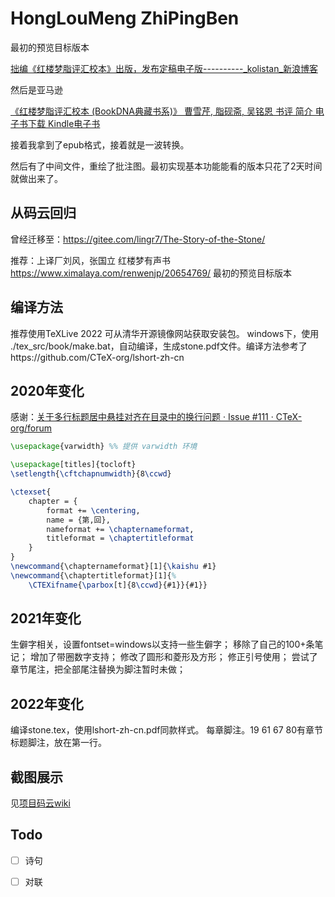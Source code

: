 <!--
 * @Author: your name
 * @Date: 2020-04-24 15:31:30
 * @LastEditTime: 2020-04-27 14:49:29
 * @LastEditors: your name
 * @Description: In User Settings Edit
 * @FilePath: \HongLouMeng-ZhiPingBen\README.md
 -->

# HongLouMeng ZhiPingBen

最初的预览目标版本

[拙编《红楼梦脂评汇校本》出版，发布定稿电子版----------_kolistan_新浪博客 ](http://blog.sina.com.cn/s/blog_5057dca80101es12.html)

然后是亚马逊

[《红楼梦脂评汇校本 (BookDNA典藏书系)》 曹雪芹, 脂砚斋, 吴铭恩 书评 简介 电子书下载 Kindle电子书](  https://www.amazon.cn/dp/B00M2R1RKQ?t=hwg_ca_fx_7-23&tag=hwg_ca_fx_7-23)

接着我拿到了epub格式，接着就是一波转换。

然后有了中间文件，重绘了批注图。最初实现基本功能能看的版本只花了2天时间就做出来了。

## 从码云回归

曾经迁移至：https://gitee.com/lingr7/The-Story-of-the-Stone/

推荐：上译厂刘风，张国立 红楼梦有声书 https://www.ximalaya.com/renwenjp/20654769/ 最初的预览目标版本

## 编译方法

推荐使用TeXLive 2022
可从清华开源镜像网站获取安装包。
windows下，使用 ./tex_src/book/make.bat，自动编译，生成stone.pdf文件。编译方法参考了https://github.com/CTeX-org/lshort-zh-cn

## 2020年变化

感谢：[关于多行标题居中悬挂对齐在目录中的换行问题 · Issue #111 · CTeX-org/forum]( https://github.com/CTeX-org/forum/issues/111) 

```latex
\usepackage{varwidth} %% 提供 varwidth 环境

\usepackage[titles]{tocloft}
\setlength{\cftchapnumwidth}{8\ccwd}

\ctexset{
    chapter = {
        format += \centering,
        name = {第,回},
        nameformat += \chapternameformat,
        titleformat = \chaptertitleformat
    }
}
\newcommand{\chapternameformat}[1]{\kaishu #1}
\newcommand{\chaptertitleformat}[1]{%
    \CTEXifname{\parbox[t]{8\ccwd}{#1}}{#1}}
```

## 2021年变化

生僻字相关，设置fontset=windows以支持一些生僻字；
移除了自己的100+条笔记；
增加了带圈数字支持；
修改了圆形和菱形及方形；
修正引号使用；
尝试了章节尾注，把全部尾注替换为脚注暂时未做；

## 2022年变化

编译stone.tex，使用lshort-zh-cn.pdf同款样式。
每章脚注。19 61 67 80有章节标题脚注，放在第一行。

## 截图展示

见[项目码云wiki](https://gitee.com/lingr7/The-Story-of-the-Stone/wikis/Home)

## Todo

- [ ] 诗句

- [ ] 对联
